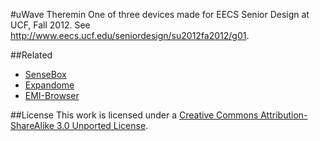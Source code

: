 #uWave Theremin
One of three devices made for EECS Senior Design at UCF, Fall 2012. See http://www.eecs.ucf.edu/seniordesign/su2012fa2012/g01.

##Related 

* [SenseBox](https://github.com/antivapor/sensebox)
* [Expandome](https://github.com/antivapor/expandome)
* [EMI-Browser](https://github.com/antivapor/emi-browser)

##License
This work is licensed under a [Creative Commons Attribution-ShareAlike 3.0 Unported License](http://creativecommons.org/licenses/by-sa/3.0/). 
